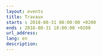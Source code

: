 ```yaml
---
layout: events
title: Travaux
starts : 2018-08-31 08:00:00 +0200
ends : 2018-08-31 18:00:00 +0200
url_address:
lang: en
description:
---
```


